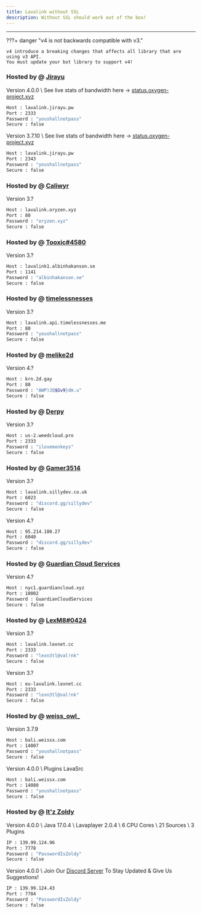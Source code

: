 ```yaml
---
title: Lavalink without SSL
description: Without SSL should work out of the box!
---
```


<!-- inject image ad -->
<div data-ea-style="stickybox" class="dark horizontal" data-ea-publisher="darrennathanaelcom" data-ea-type="image"></div>

---


???+ danger "v4 is not backwards compatible with v3."

    v4 introduce a breaking changes that affects all library that are using v3 API.
    You must update your bot library to support v4!


### Hosted by @ [Jirayu](https://jirayu.pw)
Version 4.0.0 \ See live stats of bandwidth here -> [status.oxygen-project.xyz](https://status.oxygen-project.xyz/report/uptime/8ee583cbc3725d27cc8d0134bad5a5ca/)
```bash
Host : lavalink.jirayu.pw
Port : 2333
Password : "youshallnotpass"
Secure : false
```

Version 3.7.10 \ See live stats of bandwidth here -> [status.oxygen-project.xyz](https://status.oxygen-project.xyz/report/uptime/8ee583cbc3725d27cc8d0134bad5a5ca/)
```bash
Host : lavalink.jirayu.pw
Port : 2343
Password : "youshallnotpass"
Secure : false
```

### Hosted by @ [Caliwyr](https://discord.gg/6xpF6YqVDd)
Version 3.?
```bash
Host : lavalink.oryzen.xyz
Port : 80
Password : "oryzen.xyz"
Secure : false
```

### Hosted by @ [Tooxic#4580](https://albinhakanson.se)
Version 3.?
```bash
Host : lavalink1.albinhakanson.se
Port : 1141
Password : "albinhakanson.se"
Secure : false
```

### Hosted by @ [timelessnesses](https://timelessnesses.me)
Version 3.?
```bash
Host : lavalink.api.timelessnesses.me
Port : 80
Password : "youshallnotpass"
Secure : false
```

### Hosted by @ [melike2d](https://2d.gay)
Version 4.?
```bash
Host : krn.2d.gay
Port : 80
Password : "AWP)JQ$Gv9}dm.u"
Secure : false
```


### Hosted by @ [Derpy](https://weedcloud.pro)
Version 3.?
```bash
Host : us-2.weedcloud.pro
Port : 2333
Password : "ilovemonkeys"
Secure : false
```

### Hosted by @ [Gamer3514](https://sillydev.co.uk)

Version 3.?
```bash
Host : lavalink.sillydev.co.uk
Port : 6023
Password : "discord.gg/sillydev"
Secure : false
```

Version 4.?
```bash
Host : 95.214.180.27
Port : 6040
Password : "discord.gg/sillydev"
Secure : false
```

### Hosted by @ [Guardian Cloud Services](https://botlist.lol/discord)
Version 4.?
```bash
Host : nyc1.guardiancloud.xyz
Port : 10002
Password : GuardianCloudServices
Secure : false
```

### Hosted by @ [LexM8#0424](https://freelavalink.lexnet.cc)
Version 3.?
```bash
Host : lavalink.lexnet.cc
Port : 2333
Password : "lexn3tl@val!nk"
Secure : false
```

Version 3.?
```bash
Host : eu-lavalink.lexnet.cc
Port : 2333
Password : "lexn3tl@val!nk"
Secure : false
```

### Hosted by @ [weiss_owl_](https://discord.alfari.id)
Version 3.7.9
```bash
Host : bali.weissx.com
Port : 14007
Password : "youshallnotpass"
Secure : false
```

Version 4.0.0 \ Plugins LavaSrc
```bash
Host : bali.weissx.com
Port : 14080
Password : "youshallnotpass"
Secure : false
```

### Hosted by @ [It'z Zoldy](https://discord.gg/CUT7JpK9HF)
Version 4.0.0 \ Java 17.0.4 \ Lavaplayer 2.0.4 \ 6 CPU Cores \ 21 Sources \ 3 Plugins
```bash
IP : 139.99.124.96
Port : 7778
Password : "PasswordIsZoldy"
Secure : false
```

Version 4.0.0 \ Join Our [Discord Server](https://discord.gg/CUT7JpK9HF) To Stay Updated & Give Us Suggestions!
```bash
IP : 139.99.124.43
Port : 7784
Password : "PasswordIsZoldy"
Secure : false
```
